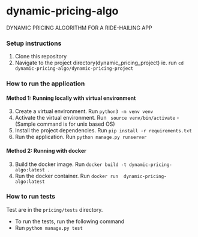 # dynamic-pricing-algo
DYNAMIC PRICING ALGORITHM FOR A RIDE-HAILING APP












### Setup instructions
1. Clone this repository
2. Navigate to the project directory(dynamic_pricing_project) ie. run `cd dynamic-pricing-algo/dynamic-pricing-project`
### How to run the application

#### Method 1: Running locally with virtual environment
3. Create a virtual environment. Run `python3 -m venv venv`
4. Activate the virtual environment. Run ` source venv/bin/activate` - (Sample command is for unix based OS)
5. Install the project dependencies. Run `pip install -r requirements.txt`
6. Run the application. Run `python manage.py runserver`

#### Method 2: Running with docker
3. Build the docker image. Run `docker build -t dynamic-pricing-algo:latest .`
4. Run the docker container. Run `docker run  dynamic-pricing-algo:latest`

### How to run tests
Test are in the `pricing/tests` directory. 
- To run the tests, run the following command
- Run `python manage.py test`